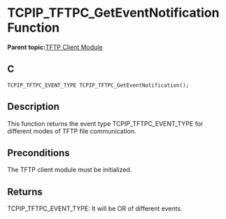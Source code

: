 # TCPIP\_TFTPC\_GetEventNotification Function

**Parent topic:**[TFTP Client Module](GUID-5AE30EFB-7B7C-4B4E-8BCF-FAB8D8FB9A89.md)

## C

```
TCPIP_TFTPC_EVENT_TYPE TCPIP_TFTPC_GetEventNotification();
```

## Description

This function returns the event type TCPIP\_TFTPC\_EVENT\_TYPE for different modes of TFTP file communication.

## Preconditions

The TFTP client module must be initialized.

## Returns

TCPIP\_TFTPC\_EVENT\_TYPE: It will be OR of different events.

